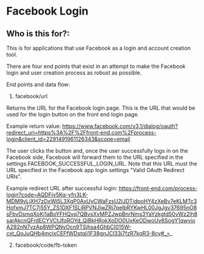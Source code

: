 # Facebook Login

## Who is this for?:

This is for applications that use Facebook as a login and account creation tool.

There are four end points that exist in an attempt to make the Facebook login and user creation
process as robust as possible.

End points and data flow:

1. facebook/url

Returns the URL for the Facebook login page. This is the URL that would be used for the login button
on the front end login page.

Example return value:
https://www.facebook.com/v3.1/dialog/oauth?redirect_uri=https%3A%2F%2Ffront-end.com%2Fprocess-login&client_id=2291491961126343&scope=email

The user clicks the button and, once the user successfully logs in on the Facebook side, Facebook
will forward them to the URL specified in the settings.FACEBOOK_SUCCESSFUL_LOGIN_URL. Note that this
URL must the URL specified in the Facebook app login settings "Valid OAuth Redirect URIs".

Example redirect URL after successful login:
https://front-end.com/process-login?code=AQDFjv5Kq-yfn3LK-MDM9vLjXH7zDxWi5L3XgP0AxUyCWaFzsU2IJDTidpoHY4zXeBv7eKLMTc3HofxmJ7TC7j55Y_ZS1DXF1SLiRPVNJlwZRj7qelbRYKwHL00JgJgv37695nO8sFbvDsmqXoKj1aBoYFHQvq7QBvsXvMPZJwpBnrNms3YaYzkgtd50vWz2lh8sarAkcnQFrdECYVCtJfqROYd_QiBkHRokXoDO0UxKeODwoUv6SogY1qwyioA292nN7vzAp8WPQNyOcn9TSjhsa4GhbCl015W-cxt_QoJuQHb4mclxCEFfWDstqji1F38gnJCl33i7fzR7kqR3-8cy#_=_

2. facebook/code/fb-token
